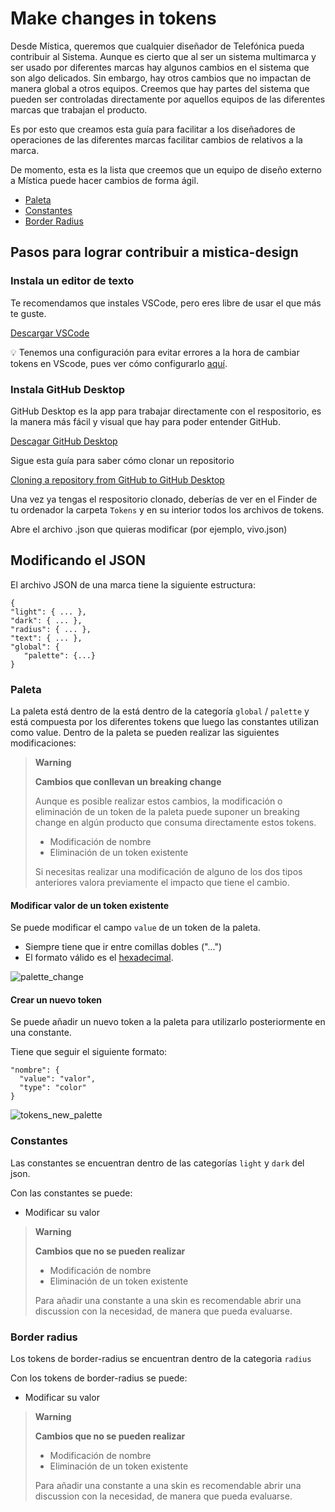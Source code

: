# Make changes in tokens

Desde Mística, queremos que cualquier diseñador de Telefónica pueda contribuir al Sistema. Aunque es cierto que al ser un sistema multimarca y ser usado por diferentes marcas hay algunos cambios en el sistema que son algo delicados. Sin embargo, hay otros cambios que no impactan de manera global a otros equipos. Creemos que hay partes del sistema que pueden ser controladas directamente por aquellos equipos de las diferentes marcas que trabajan el producto.

Es por esto que creamos esta guía para facilitar a los diseñadores de operaciones de las diferentes marcas facilitar cambios de relativos a la marca.

De momento, esta es la lista que creemos que un equipo de diseño externo a Mística puede hacer cambios de forma ágil.

- [Paleta](#paleta)
- [Constantes](#constantes)
- [Border Radius](#border-radius)

## Pasos para lograr contribuir a mistica-design

### Instala un editor de texto

Te recomendamos que instales VSCode, pero eres libre de usar el que más te guste.

[Descargar VSCode](https://code.visualstudio.com/download)

💡 Tenemos una configuración para evitar errores a la hora de cambiar tokens en VScode, pues ver cómo configurarlo [aquí](vsco-configuration.md).

### Instala GitHub Desktop

GitHub Desktop es la app para trabajar directamente con el respositorio, es la manera más fácil y visual que hay para poder entender GitHub.

[Descagar GitHub Desktop](https://desktop.github.com/)

Sigue esta guía para saber cómo clonar un repositorio

[Cloning a repository from GitHub to GitHub Desktop](https://docs.github.com/en/desktop/contributing-and-collaborating-using-github-desktop/adding-and-cloning-repositories/cloning-a-repository-from-github-to-github-desktop)

Una vez ya tengas el respositorio clonado, deberías de ver en el Finder de tu ordenador la carpeta `Tokens` y en su interior todos los archivos de tokens.

Abre el archivo .json que quieras modificar (por ejemplo, vivo.json)

## Modificando el JSON

El archivo JSON de una marca tiene la siguiente estructura:

```
{ 
"light": { ... },
"dark": { ... },
"radius": { ... },
"text": { ... },
"global": { 
   "palette": {...}
}
```

### Paleta

La paleta está dentro de la está dentro de la categoría `global` / `palette` y está compuesta por los diferentes tokens que luego las constantes utilizan como value. Dentro de la paleta se pueden realizar las siguientes modificaciones:

> **Warning**
>
> **Cambios que conllevan un breaking change**
>
> Aunque es posible realizar estos cambios, la modificación o eliminación de un token de la paleta puede suponer un breaking change en algún producto que consuma directamente estos tokens.
>
> * Modificación de nombre
> * Eliminación de un token existente
>
> Si necesitas realizar una modificación de alguno de los dos tipos anteriores valora previamente el impacto que tiene el cambio.


#### Modificar valor de un token existente

Se puede modificar el campo `value` de un token de la paleta.

* Siempre tiene que ir entre comillas dobles ("...")
* El formato válido es el [hexadecimal](https://developer.mozilla.org/en-US/docs/Web/CSS/hex-color).

![palette_change](https://github.com/Telefonica/mistica-design/assets/44420072/89cdcab8-5e22-4113-aabd-7283b1c75ace)

#### Crear un nuevo token

Se puede añadir un nuevo token a la paleta para utilizarlo posteriormente en una constante.

Tiene que seguir el siguiente formato:

```
"nombre": {
  "value": "valor",
  "type": "color"
}
```

![tokens_new_palette](https://github.com/Telefonica/mistica-design/assets/44420072/3fadf1c9-f1f7-49e4-9c13-c9e9563b33c6)


### Constantes

Las constantes se encuentran dentro de las categorías `light` y `dark` del json.

Con las constantes se puede:

* Modificar su valor

> **Warning**
>
> **Cambios que no se pueden realizar**
> * Modificación de nombre
> * Eliminación de un token existente
>
> Para añadir una constante a una skin es recomendable abrir una discussion con la necesidad, de manera que pueda evaluarse.


### Border radius

Los tokens de border-radius se encuentran dentro de la categoria `radius`

Con los tokens de border-radius se puede:

* Modificar su valor

> **Warning**
>
> **Cambios que no se pueden realizar**
> * Modificación de nombre
> * Eliminación de un token existente
>
> Para añadir una constante a una skin es recomendable abrir una discussion con la necesidad, de manera que pueda evaluarse.



